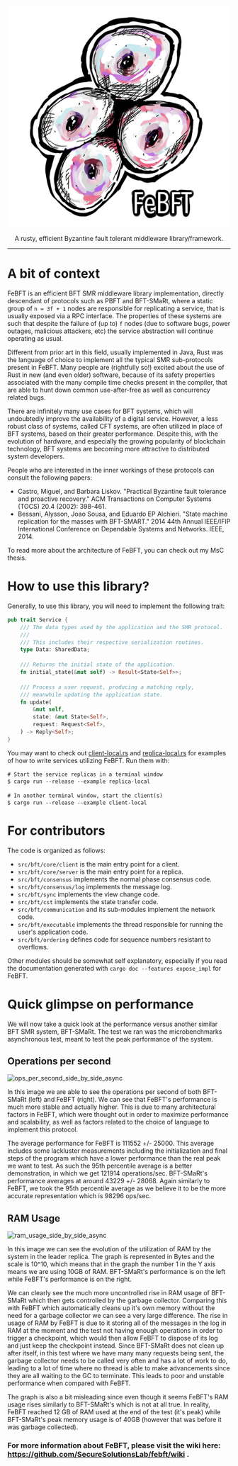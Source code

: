 <p align="center">
<img width="500" height="500" src="resources/logo.png">
</p>
<p align="center">
A rusty, efficient Byzantine fault tolerant middleware library/framework.
<!-- TODO: include crates.io, docs.rs links here, etc -->
</p>

---

# A bit of context

FeBFT is an efficient BFT SMR middleware library implementation, directly descendant
of protocols such as PBFT and BFT-SMaRt, where a static group of `n = 3f + 1` nodes
are responsible for replicating a service, that is usually exposed via a RPC interface.
The properties of these systems are such that despite the failure of (up to) `f` nodes
(due to software bugs, power outages, malicious attackers, etc) the service abstraction
will continue operating as usual.

Different from prior art in this field, usually implemented in Java, Rust was
the language of choice to implement all the typical SMR sub-protocols present
in FeBFT. Many people are (rightfully so!) excited about the use of Rust
in new (and even older) software, because of its safety properties associated
with the many compile time checks present in the compiler, that are able to
hunt down common use-after-free as well as concurrency related bugs.

There are infinitely many use cases for BFT systems, which will undoubtedly improve the
availability of a digital service. However, a less robust class of systems, called CFT
systems, are often utilized in place of BFT systems, based on their greater performance.
Despite this, with the evolution of hardware, and especially the growing popularity of
blockchain technology, BFT systems are becoming more attractive to distributed system
developers.

People who are interested in the inner workings of these protocols can
consult the following papers:

* Castro, Miguel, and Barbara Liskov. "Practical Byzantine fault tolerance and proactive recovery." ACM Transactions on Computer Systems (TOCS) 20.4 (2002): 398-461.
* Bessani, Alysson, Joao Sousa, and Eduardo EP Alchieri. "State machine replication for the masses with BFT-SMART." 2014 44th Annual IEEE/IFIP International Conference on Dependable Systems and Networks. IEEE, 2014.

<!-- TODO: include link to thesis -->
To read more about the architecture of FeBFT, you can check out my MsC thesis.

# How to use this library?

Generally, to use this library, you will need to implement the following trait:

```rust
pub trait Service {
    /// The data types used by the application and the SMR protocol.
    ///
    /// This includes their respective serialization routines.
    type Data: SharedData;

    /// Returns the initial state of the application.
    fn initial_state(&mut self) -> Result<State<Self>>;

    /// Process a user request, producing a matching reply,
    /// meanwhile updating the application state.
    fn update(
        &mut self,
        state: &mut State<Self>,
        request: Request<Self>,
    ) -> Reply<Self>;
}
```

You may want to check out [client-local.rs](examples/client-local.rs) and
[replica-local.rs](examples/replica-local.rs) for examples of how to write
services utilizing FeBFT. Run them with:

```
# Start the service replicas in a terminal window
$ cargo run --release --example replica-local

# In another terminal window, start the client(s)
$ cargo run --release --example client-local
```

# For contributors

The code is organized as follows:

* `src/bft/core/client` is the main entry point for a client.
* `src/bft/core/server` is the main entry point for a replica.
* `src/bft/consensus` implements the normal phase consensus code.
* `src/bft/consensus/log` implements the message log.
* `src/bft/sync` implements the view change code.
* `src/bft/cst` implements the state transfer code.
* `src/bft/communication` and its sub-modules implement the network code.
* `src/bft/executable` implements the thread responsible for running the
  user's application code.
* `src/bft/ordering` defines code for sequence numbers resistant to overflows.

Other modules should be somewhat self explanatory, especially if you read
the documentation generated with `cargo doc --features expose_impl` for FeBFT.

# Quick glimpse on performance

We will now take a quick look at the performance versus another similar BFT SMR system, BFT-SMaRt. The test we ran was the microbenchmarks asynchronous test, meant to test the peak performance of the system. 

## Operations per second

![ops_per_second_side_by_side_async](https://user-images.githubusercontent.com/4153112/201152436-7ea6eedb-0c48-4a00-96bb-dab625dfaa79.png)

In this image we are able to see the operations per second of both BFT-SMaRt (left) and FeBFT (right). We can see that FeBFT's performance is much more stable and actually higher. This is due to many architectural factors in FeBFT, which were thought out in order to maximize performance and scalability, as well as factors related to the choice of language to implement this protocol.

The average performance for FeBFT is 111552 +/- 25000. This average includes some lackluster measurements including the initialization and final steps of the program which have a lower performance than the real peak we want to test. As such the 95th percentile average is a better demonstration, in which we get 121914 operations/sec.
BFT-SMaRt's performance averages at around 43229 +/- 28068. Again similarly to FeBFT, we took the 95th percentile average as we believe it to be the more accurate representation which is 98296 ops/sec.

## RAM Usage

![ram_usage_side_by_side_async](https://user-images.githubusercontent.com/4153112/201156651-c86c8266-f397-4b1f-95c0-7e2225674e8d.png)

In this image we can see the evolution of the utilization of RAM by the system in the leader replica. The graph is represented in Bytes and the scale is 10^10, which means that in the graph the number 1 in the Y axis means we are using 10GB of RAM. BFT-SMaRt's performance is on the left while FeBFT's performance is on the right.

We can clearly see the much more uncontrolled rise in RAM usage of BFT-SMaRt which then gets controlled by the garbage collector. Comparing this with FeBFT which automatically cleans up it's own memory without the need for a garbage collector we can see a very large difference. The rise in usage of RAM by FeBFT is due to it storing all of the messages in the log in RAM at the moment and the test not having enough operations in order to trigger a checkpoint, which would then allow FeBFT to dispose of its log and just keep the checkpoint instead.
Since BFT-SMaRt does not clean up after itself, in this test where we have many many requests being sent, the garbage collector needs to be called very often and has a lot of work to do, leading to a lot of time where no thread is able to make advancements since they are all waiting to the GC to terminate. This leads to poor and unstable performance when compared with FeBFT.

The graph is also a bit misleading since even though it seems FeBFT's RAM usage rises similarly to BFT-SMaRt's which is not at all true. In reality, FeBFT reached 12 GB of RAM used at the end of the test (it's peak) while BFT-SMaRt's peak memory usage is of 40GB (however that was before it was garbage collected).

### For more information about FeBFT, please visit the wiki here: https://github.com/SecureSolutionsLab/febft/wiki .
